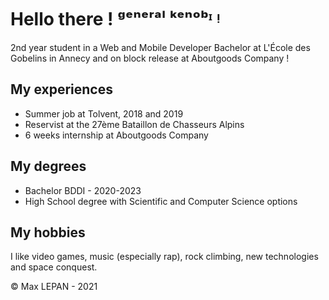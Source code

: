 # Hello there ! ᵍᵉⁿᵉʳᵃˡ ᵏᵉⁿᵒᵇᶦ ᵎ

2nd year student in a Web and Mobile Developer Bachelor at L'École des Gobelins in Annecy and on block release at Aboutgoods Company !

## My experiences

- Summer job at Tolvent, 2018 and 2019
- Reservist at the 27ème Bataillon de Chasseurs Alpins
- 6 weeks internship at Aboutgoods Company

## My degrees

- Bachelor BDDI - 2020-2023
- High School degree with Scientific and Computer Science options

## My hobbies

I like video games, music (especially rap), rock climbing, new technologies and space conquest.

© Max LEPAN - 2021
